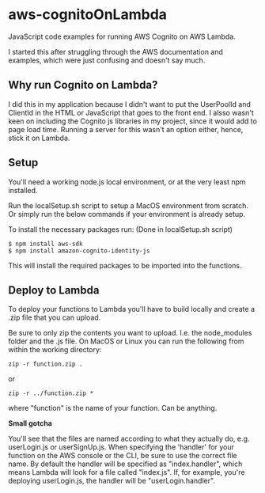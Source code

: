 # aws-cognitoOnLambda
JavaScript code examples for running AWS Cognito on AWS Lambda.

I started this after struggling through the AWS documentation and examples, which were just confusing and doesn't say much.

Why run Cognito on Lambda?
--------------------------

I did this in my application because I didn't want to put the UserPoolId and ClientId in the HTML or JavaScript that goes to the front end. I alsso wasn't keen on including the Cognito js libraries in my project, since it would add to page load time. Running a server for this wasn't an option either, hence, stick it on Lambda.

Setup
-----

You'll need a working node.js local environment, or at the very least npm installed.

Run the localSetup.sh script to setup a MacOS environment from scratch. Or simply run the below commands if your environment is already setup.

To install the necessary packages run: (Done in localSetup.sh script)

    $ npm install aws-sdk
    $ npm install amazon-cognito-identity-js

This will install the required packages to be imported into the functions.


Deploy to Lambda
-----------------

To deploy your functions to Lambda you'll have to build locally and create a .zip file that you can upload.

Be sure to only zip the contents you want to upload. I.e. the node_modules folder and the .js file. On MacOS or Linux you can run the following from within the working directory:

    zip -r function.zip .

or

    zip -r ../function.zip *

where "function" is the name of your function. Can be anything.

**Small gotcha**

You'll see that the files are named according to what they actually do, e.g. userLogin.js or userSignUp.js. When specifying the 'handler' for your function on the AWS console or the CLI, be sure to use the correct file name. By default the handler will be specified as "index.handler", which means Lambda will look for a file called "index.js". If, for example, you're deploying userLogin.js, the handler will be "userLogin.handler".